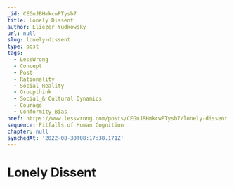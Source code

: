 ```yaml
---
_id: CEGnJBHmkcwPTysb7
title: Lonely Dissent
author: Eliezer_Yudkowsky
url: null
slug: lonely-dissent
type: post
tags:
  - LessWrong
  - Concept
  - Post
  - Rationality
  - Social_Reality
  - Groupthink
  - Social_& Cultural Dynamics
  - Courage
  - Conformity_Bias
href: https://www.lesswrong.com/posts/CEGnJBHmkcwPTysb7/lonely-dissent
sequence: Pitfalls of Human Cognition
chapter: null
synchedAt: '2022-08-30T08:17:38.171Z'
---
```


# Lonely Dissent
